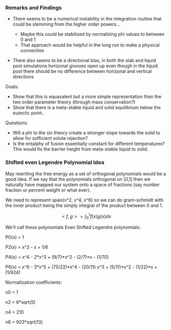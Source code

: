 ### Remarks and Findings

- There seems to be a numerical instability in the integration routine
that could be stemming from the higher order powers...
  - Maybe this could be stabilized by normalizing phi values to between 0 and 1
  - That approach would be helpful in the long run to make a physical connection

- There also seems to be a directional bias, in both the slab and liquid pool simulations horizonal grooves open up even though in the liquid pool there should be no difference between horizonal and vertical directions

Goals:
- Show that this is equavalent but a more simple representation than the two order parameter theory (through mass conservation?)
- Show that there is a meta-stable liquid and solid equilibrium below the eutectic point..

Questions:
- Will a phi to the six theory create a stronger slope towards the solid to allow for sufficient solute rejection?
- Is the entalphy of fusion essentially constant for different temperatures? This would fix the barrier height from meta-stable liquid to solid.


### Shifted even Legendre Polynomial  Idea

May rewriting the free energy as a set of orthogonal polynomials would be a good idea. If we say that the polynomials orthogonal on [0,1] then we naturally have mapped our system onto a space of fractions (say number fraction or percent weight or what ever).

We need to represent span{x^2, x^4, x^6} so we can do gram-schmidt with the inner product being the simply integral of the product between 0 and 1.

$$ < f, g > = \int_0^1 f(x) g(x) dx $$

We'll call these polynomials Even Shifted Legendre polynomials:

P0(x) = 1

P2(x) = x^2 - x + 1/6

P4(x) = x^4 - 2*x^3 + (9/7)*x^2 - (2/7)*x - (1/70)

P6(x) = x^6 - 3*x^5 + (75/22)*x^4 - (20/11) x^3 + (5/11)*x^2 - (1/22)*x + (1/924)

Normalization coefficients:

n0 = 1

n2 = 6*sqrt(5)

n4 = 210

n6 = 923*sqrt(13)
